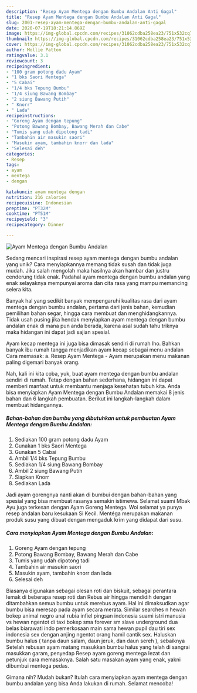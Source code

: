 ```yaml
---
description: "Resep Ayam Mentega dengan Bumbu Andalan Anti Gagal"
title: "Resep Ayam Mentega dengan Bumbu Andalan Anti Gagal"
slug: 2001-resep-ayam-mentega-dengan-bumbu-andalan-anti-gagal
date: 2020-07-19T18:21:14.869Z
image: https://img-global.cpcdn.com/recipes/31062cdba258ea23/751x532cq70/ayam-mentega-dengan-bumbu-andalan-foto-resep-utama.jpg
thumbnail: https://img-global.cpcdn.com/recipes/31062cdba258ea23/751x532cq70/ayam-mentega-dengan-bumbu-andalan-foto-resep-utama.jpg
cover: https://img-global.cpcdn.com/recipes/31062cdba258ea23/751x532cq70/ayam-mentega-dengan-bumbu-andalan-foto-resep-utama.jpg
author: Mollie Patton
ratingvalue: 3.1
reviewcount: 3
recipeingredient:
- "100 gram potong dadu Ayam"
- "1 bks Saori Mentega"
- "5 Cabai"
- "1/4 bks Tepung Bumbu"
- "1/4 siung Bawang Bombay"
- "2 siung Bawang Putih"
- " Knorr"
- " Lada"
recipeinstructions:
- "Goreng Ayam dengan tepung"
- "Potong Bawang Bombay, Bawang Merah dan Cabe"
- "Tumis yang udah dipotong tadi"
- "Tambahin air masukin saori"
- "Masukin ayam, tambahin knorr dan lada"
- "Selesai deh"
categories:
- Resep
tags:
- ayam
- mentega
- dengan

katakunci: ayam mentega dengan 
nutrition: 216 calories
recipecuisine: Indonesian
preptime: "PT32M"
cooktime: "PT51M"
recipeyield: "3"
recipecategory: Dinner

---
```



![Ayam Mentega dengan Bumbu Andalan](https://img-global.cpcdn.com/recipes/31062cdba258ea23/751x532cq70/ayam-mentega-dengan-bumbu-andalan-foto-resep-utama.jpg)

Sedang mencari inspirasi resep ayam mentega dengan bumbu andalan yang unik? Cara menyiapkannya memang tidak susah dan tidak juga mudah. Jika salah mengolah maka hasilnya akan hambar dan justru cenderung tidak enak. Padahal ayam mentega dengan bumbu andalan yang enak selayaknya mempunyai aroma dan cita rasa yang mampu memancing selera kita.

Banyak hal yang sedikit banyak mempengaruhi kualitas rasa dari ayam mentega dengan bumbu andalan, pertama dari jenis bahan, kemudian pemilihan bahan segar, hingga cara membuat dan menghidangkannya. Tidak usah pusing jika hendak menyiapkan ayam mentega dengan bumbu andalan enak di mana pun anda berada, karena asal sudah tahu triknya maka hidangan ini dapat jadi sajian spesial.

Ayam kecap mentega ini juga bisa dimasak sendiri di rumah lho. Bahkan banyak ibu rumah tangga menjadikan ayam kecap sebagai menu andalan Cara memasak: a. Resep Ayam Mentega - Ayam merupakan menu makanan paling digemari banyak orang.


Nah, kali ini kita coba, yuk, buat ayam mentega dengan bumbu andalan sendiri di rumah. Tetap dengan bahan sederhana, hidangan ini dapat memberi manfaat untuk membantu menjaga kesehatan tubuh kita. Anda bisa menyiapkan Ayam Mentega dengan Bumbu Andalan memakai 8 jenis bahan dan 6 langkah pembuatan. Berikut ini langkah-langkah dalam membuat hidangannya.

<!--inarticleads1-->

##### Bahan-bahan dan bumbu yang dibutuhkan untuk pembuatan Ayam Mentega dengan Bumbu Andalan:

1. Sediakan 100 gram potong dadu Ayam
1. Gunakan 1 bks Saori Mentega
1. Gunakan 5 Cabai
1. Ambil 1/4 bks Tepung Bumbu
1. Sediakan 1/4 siung Bawang Bombay
1. Ambil 2 siung Bawang Putih
1. Siapkan  Knorr
1. Sediakan  Lada


Jadi ayam gorengnya nanti akan di bumbui dengan bahan-bahan yang spesial yang bisa membuat rasanya semakin istimewa. Selamat suami Mbak Ayu juga terkesan dengan Ayam Goreng Mentega. Woi selamat ya punya resep andalan baru kesukaan Si Kecil. Mentéga merupakan makanan produk susu yang dibuat dengan mengaduk krim yang didapat dari susu. 

<!--inarticleads2-->

##### Cara menyiapkan Ayam Mentega dengan Bumbu Andalan:

1. Goreng Ayam dengan tepung
1. Potong Bawang Bombay, Bawang Merah dan Cabe
1. Tumis yang udah dipotong tadi
1. Tambahin air masukin saori
1. Masukin ayam, tambahin knorr dan lada
1. Selesai deh


Biasanya digunakan sebagai olesan roti dan biskuit, sebagai perantara lemak di beberapa resep roti dan Rebus air hingga mendidih dengan ditambahkan semua bumbu untuk merebus ayam. Hal ini dimaksudkan agar bumbu bisa meresap pada ayam secara merata. Similar searches n hewan bokep animal negro anal rubia infiel pingsan indonesia suami istri manusia vs hewan ngentot di taxi bokep sma forever sm slave underground dua belas biarawati indo pemerkosaan main sama hewan pupil dau tiri sex indonesia sex dengan anjing ngentot orang hamil cantik sex. Haluskan bumbu halus ( tanpa daun salam, daun jeruk, dan daun sereh ), sebaiknya Setelah rebusan ayam matang masukkan bumbu halus yang telah di sangrai masukkan garam, penyedap Resep ayam goreng mentega lezat dan petunjuk cara memasaknya. Salah satu masakan ayam yang enak, yakni dibumbui mentega pedas. 

Gimana nih? Mudah bukan? Itulah cara menyiapkan ayam mentega dengan bumbu andalan yang bisa Anda lakukan di rumah. Selamat mencoba!
